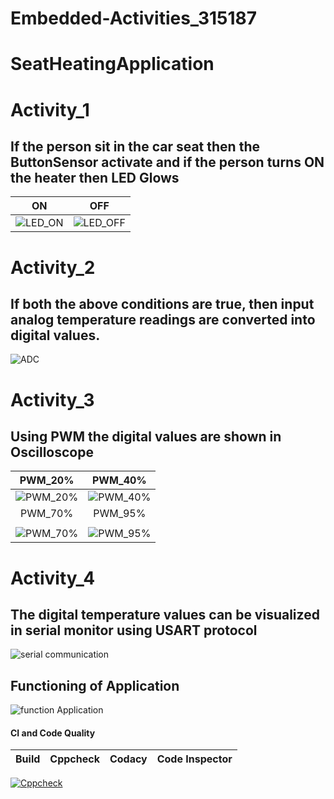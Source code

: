 # Embedded-Activities_315187
# SeatHeatingApplication
# Activity_1
## If the person sit in the car seat then the ButtonSensor activate and if the person turns ON the heater then LED Glows

|ON|OFF|
|:--:|:--:|
|![LED_ON](https://user-images.githubusercontent.com/85540441/127326973-dbf47011-f3d1-4ae8-8b50-708b6a588ec4.png)|![LED_OFF](https://user-images.githubusercontent.com/85540441/127327013-c9c912d1-8906-45a1-b5fe-125c1fc6bb6f.png)

# Activity_2
## If both the above conditions are true, then input analog temperature readings are converted into digital values.
![ADC](https://user-images.githubusercontent.com/85540441/127325146-e45f0d5b-9173-4669-bcef-7cc735d272af.png)

# Activity_3
## Using PWM the digital values are shown in Oscilloscope
|PWM_20%|PWM_40%|
|:--:|:--:|
|![PWM_20%](https://user-images.githubusercontent.com/85540441/127325740-902f3538-a1d0-46e7-8c9b-b015f2565e37.png)|![PWM_40%](https://user-images.githubusercontent.com/85540441/127325787-d806d9f6-56aa-4d48-bb18-0d1d36f77b60.png)
|PWM_70%|PWM_95%|
|   |   |
![PWM_70%](https://user-images.githubusercontent.com/85540441/127325848-6445b58f-727f-4bf3-88a4-a5b7eee9aa98.png)|![PWM_95%](https://user-images.githubusercontent.com/85540441/127325926-b8e7bfc2-e619-4f55-933b-cb56376f3e2f.png)


# Activity_4

## The digital temperature values can be visualized in serial monitor using USART protocol
![serial communication](https://user-images.githubusercontent.com/85540441/127324544-94917683-705e-4df5-8333-6ec753d91eb4.png)

## Functioning of Application
![function Application](https://user-images.githubusercontent.com/85540441/127324870-8ef9ecd0-55a7-4353-9411-d1b2f312ac81.gif)


#### CI and Code Quality

|Build|Cppcheck|Codacy|Code Inspector|
|:--:|:--:|:--:|:--|

[![Cppcheck](https://github.com/Triveni22/Embedded-Activities_315187/actions/workflows/CodeQuality.yml/badge.svg)](https://github.com/Triveni22/Embedded-Activities_315187/actions/workflows/CodeQuality.yml)








